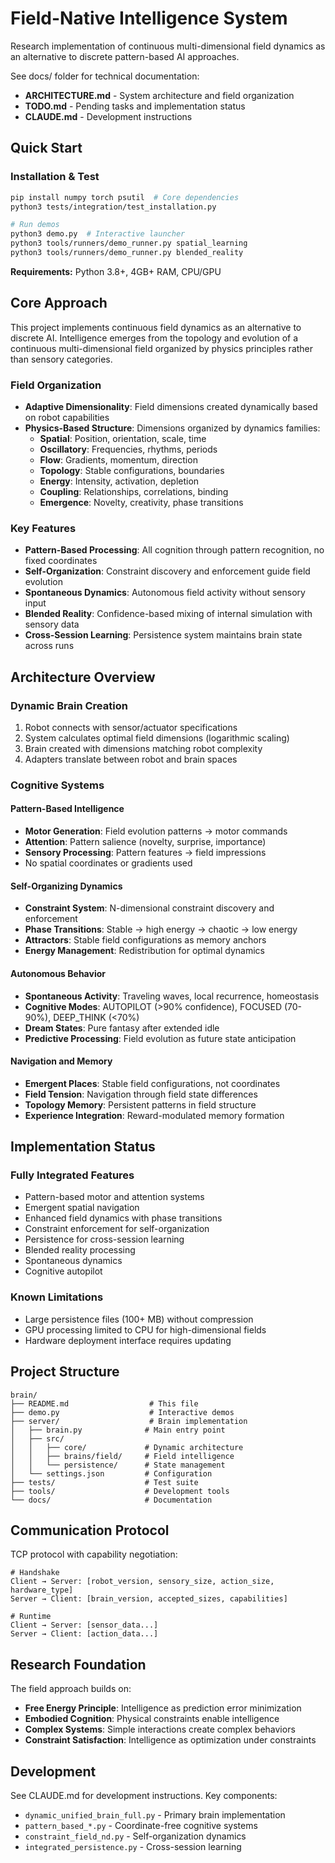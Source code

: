 # Field-Native Intelligence System

Research implementation of continuous multi-dimensional field dynamics as an alternative to discrete pattern-based AI approaches.

See docs/ folder for technical documentation:
- **ARCHITECTURE.md** - System architecture and field organization
- **TODO.md** - Pending tasks and implementation status
- **CLAUDE.md** - Development instructions

## Quick Start

### Installation & Test
```bash
pip install numpy torch psutil  # Core dependencies
python3 tests/integration/test_installation.py

# Run demos
python3 demo.py  # Interactive launcher
python3 tools/runners/demo_runner.py spatial_learning
python3 tools/runners/demo_runner.py blended_reality
```

**Requirements:** Python 3.8+, 4GB+ RAM, CPU/GPU

## Core Approach

This project implements continuous field dynamics as an alternative to discrete AI. Intelligence emerges from the topology and evolution of a continuous multi-dimensional field organized by physics principles rather than sensory categories.

### Field Organization
- **Adaptive Dimensionality**: Field dimensions created dynamically based on robot capabilities
- **Physics-Based Structure**: Dimensions organized by dynamics families:
  - **Spatial**: Position, orientation, scale, time
  - **Oscillatory**: Frequencies, rhythms, periods
  - **Flow**: Gradients, momentum, direction
  - **Topology**: Stable configurations, boundaries
  - **Energy**: Intensity, activation, depletion
  - **Coupling**: Relationships, correlations, binding
  - **Emergence**: Novelty, creativity, phase transitions

### Key Features
- **Pattern-Based Processing**: All cognition through pattern recognition, no fixed coordinates
- **Self-Organization**: Constraint discovery and enforcement guide field evolution
- **Spontaneous Dynamics**: Autonomous field activity without sensory input
- **Blended Reality**: Confidence-based mixing of internal simulation with sensory data
- **Cross-Session Learning**: Persistence system maintains brain state across runs

## Architecture Overview

### Dynamic Brain Creation
1. Robot connects with sensor/actuator specifications
2. System calculates optimal field dimensions (logarithmic scaling)
3. Brain created with dimensions matching robot complexity
4. Adapters translate between robot and brain spaces

### Cognitive Systems

#### Pattern-Based Intelligence
- **Motor Generation**: Field evolution patterns → motor commands
- **Attention**: Pattern salience (novelty, surprise, importance)
- **Sensory Processing**: Pattern features → field impressions
- No spatial coordinates or gradients used

#### Self-Organizing Dynamics
- **Constraint System**: N-dimensional constraint discovery and enforcement
- **Phase Transitions**: Stable → high energy → chaotic → low energy
- **Attractors**: Stable field configurations as memory anchors
- **Energy Management**: Redistribution for optimal dynamics

#### Autonomous Behavior
- **Spontaneous Activity**: Traveling waves, local recurrence, homeostasis
- **Cognitive Modes**: AUTOPILOT (>90% confidence), FOCUSED (70-90%), DEEP_THINK (<70%)
- **Dream States**: Pure fantasy after extended idle
- **Predictive Processing**: Field evolution as future state anticipation

#### Navigation and Memory
- **Emergent Places**: Stable field configurations, not coordinates
- **Field Tension**: Navigation through field state differences
- **Topology Memory**: Persistent patterns in field structure
- **Experience Integration**: Reward-modulated memory formation

## Implementation Status

### Fully Integrated Features
- Pattern-based motor and attention systems
- Emergent spatial navigation
- Enhanced field dynamics with phase transitions
- Constraint enforcement for self-organization
- Persistence for cross-session learning
- Blended reality processing
- Spontaneous dynamics
- Cognitive autopilot

### Known Limitations
- Large persistence files (100+ MB) without compression
- GPU processing limited to CPU for high-dimensional fields
- Hardware deployment interface requires updating

## Project Structure

```
brain/
├── README.md                  # This file
├── demo.py                    # Interactive demos
├── server/                    # Brain implementation
│   ├── brain.py              # Main entry point
│   ├── src/
│   │   ├── core/             # Dynamic architecture
│   │   ├── brains/field/     # Field intelligence
│   │   └── persistence/      # State management
│   └── settings.json         # Configuration
├── tests/                    # Test suite
├── tools/                    # Development tools
└── docs/                     # Documentation
```

## Communication Protocol

TCP protocol with capability negotiation:
```
# Handshake
Client → Server: [robot_version, sensory_size, action_size, hardware_type]
Server → Client: [brain_version, accepted_sizes, capabilities]

# Runtime
Client → Server: [sensor_data...] 
Server → Client: [action_data...]
```

## Research Foundation

The field approach builds on:
- **Free Energy Principle**: Intelligence as prediction error minimization
- **Embodied Cognition**: Physical constraints enable intelligence
- **Complex Systems**: Simple interactions create complex behaviors
- **Constraint Satisfaction**: Intelligence as optimization under constraints

## Development

See CLAUDE.md for development instructions. Key components:
- `dynamic_unified_brain_full.py` - Primary brain implementation
- `pattern_based_*.py` - Coordinate-free cognitive systems
- `constraint_field_nd.py` - Self-organization dynamics
- `integrated_persistence.py` - Cross-session learning